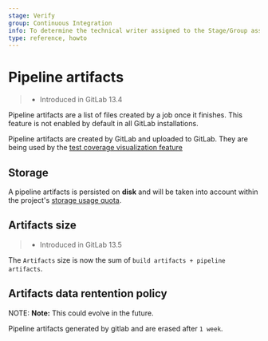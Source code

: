 ```yaml
---
stage: Verify
group: Continuous Integration
info: To determine the technical writer assigned to the Stage/Group associated with this page, see https://about.gitlab.com/handbook/engineering/ux/technical-writing/#designated-technical-writers
type: reference, howto
---
```


# Pipeline artifacts

> - Introduced in GitLab 13.4

Pipeline artifacts are a list of files created by a job once it finishes. This feature is not enabled by default in all GitLab installations.

Pipeline artifacts are created by GitLab and uploaded to GitLab. They are being used by the [test coverage visualization feature](https://docs.gitlab.com/ee/user/project/merge_requests/test_coverage_visualization.html)

## Storage

A pipeline artifacts is persisted on **disk** and will be taken into account within the project's [storage usage quota](https://docs.gitlab.com/ee/user/group/#storage-usage-quota).

## Artifacts size

> - Introduced in GitLab 13.5

The `Artifacts` size is now the sum of `build artifacts + pipeline artifacts`.

## Artifacts data rentention policy

NOTE: **Note:**
This could evolve in the future.

Pipeline artifacts generated by gitlab and are erased after `1 week`.
